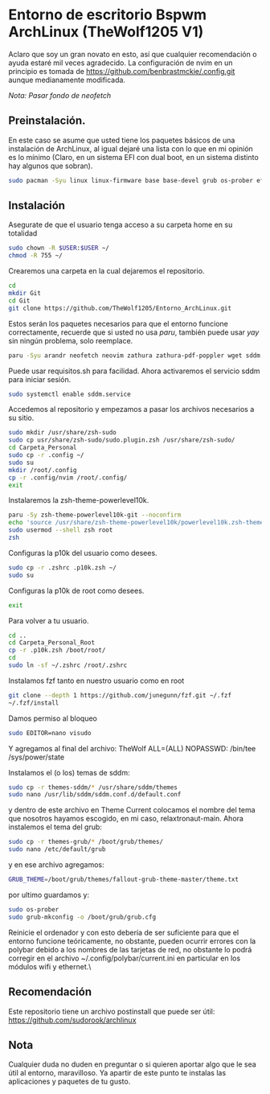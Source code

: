 # Entorno de escritorio Bspwm ArchLinux (TheWolf1205 V1)

Aclaro que soy un gran novato en esto, así que cualquier recomendación o ayuda estaré mil veces agradecido.
La configuración de nvim en un principio es tomada de https://github.com/benbrastmckie/.config.git aunque medianamente modificada.

*Nota: Pasar fondo de neofetch*

## Preinstalación.

En este caso se asume que usted tiene los paquetes básicos de una instalación de ArchLinux, al igual dejaré una lista con lo que en mi opinión es lo mínimo (Claro, en un sistema EFI con dual boot, en un sistema distinto hay algunos que sobran).


```zsh
sudo pacman -Syu linux linux-firmware base base-devel grub os-prober efibootmgr networkmanager wpa_supplicant netctl dialog ntfs-3g nano vim git

```

## Instalación 
Asegurate de que el usuario tenga acceso a su carpeta home en su totalidad
```zsh
sudo chown -R $USER:$USER ~/
chmod -R 755 ~/
```

Crearemos una carpeta en la cual dejaremos el repositorio.
```zsh
cd
mkdir Git
cd Git
git clone https://github.com/TheWolf1205/Entorno_ArchLinux.git
```
Estos serán los paquetes necesarios para que el entorno funcione correctamente, recuerde que si usted no usa *paru*, también puede usar *yay* sin ningún problema, solo reemplace.
```zsh
paru -Syu arandr neofetch neovim zathura zathura-pdf-poppler wget sddm sxhkd bspwm ttf-hack-nerd ttf-jetbrains-mono-nerd ttf-nerd-fonts-symbols ttf-nerd-fonts-symbols-mono ttf-iosevka-nerd kitty lsd bat mdcat feh picom lxsession dunst gpaste polybar rofi papirus-icon-theme alsa-utils alsa-plugins alsa-firmware sof-firmware pamixer spotify firejail brave-bin flameshot pavucontrol pulseaudio pulseaudio-alsa pulseaudio-bluetooth brightnessctl zsh zsh-syntax-highlighting zsh-autosuggestions xorg-xsetroot i3lock-color mpc python-notify2 python-psutil yad mplayer redshift playerctl surf texlive texlive-lang biber git lazygit fzf ripgrep pandoc-cli haskell-pandoc pandoc-crossref texlive-latex texlive-latexextra texlive-latexrecommended nodejs npm stylua lua-language-server wget xsel stylua unzip qt5 arc-solid-gtk-theme arc-icon-theme kvantum dolphin kdegraphics-thumbnailers kimageformats qt6-imageformats resvg kdesdk-thumbnailers ffmpegthumbs raw-thumbnailer taglib kde-thumbnailer-apk icoutils
```
Puede usar requisitos.sh para facilidad.
Ahora activaremos el servicio sddm para iniciar sesión.
```zsh
sudo systemctl enable sddm.service
```
Accedemos al repositorio y empezamos a pasar los archivos necesarios a su sitio.
```zsh
sudo mkdir /usr/share/zsh-sudo
sudo cp usr/share/zsh-sudo/sudo.plugin.zsh /usr/share/zsh-sudo/
cd Carpeta_Personal
sudo cp -r .config ~/
sudo su
mkdir /root/.config
cp -r .config/nvim /root/.config/
exit
```
Instalaremos la zsh-theme-powerlevel10k.
```zsh
paru -Sy zsh-theme-powerlevel10k-git --noconfirm
echo 'source /usr/share/zsh-theme-powerlevel10k/powerlevel10k.zsh-theme' >>~/.zshrc
sudo usermod --shell zsh root
zsh
```
Configuras la p10k del usuario como desees.
```zsh
sudo cp -r .zshrc .p10k.zsh ~/
sudo su
```
Configuras la p10k de root como desees.
```zsh
exit
```
Para volver a tu usuario.
```zsh
cd ..
cd Carpeta_Personal_Root
cp -r .p10k.zsh /boot/root/
cd
sudo ln -sf ~/.zshrc /root/.zshrc
```
Instalamos fzf tanto en nuestro usuario como en root
```zsh
git clone --depth 1 https://github.com/junegunn/fzf.git ~/.fzf
~/.fzf/install
```
Damos permiso al bloqueo
```zsh
sudo EDITOR=nano visudo
```
Y agregamos al final del archivo: 
TheWolf ALL=(ALL) NOPASSWD: /bin/tee /sys/power/state

Instalamos el (o los) temas de sddm:
```zsh
sudo cp -r themes-sddm/* /usr/share/sddm/themes
sudo nano /usr/lib/sddm/sddm.conf.d/default.conf
```
y dentro de este archivo en Theme Current colocamos el nombre del tema que nosotros hayamos escogido, en mi caso, relaxtronaut-main.
Ahora instalemos el tema del grub:
```zsh
sudo cp -r themes-grub/* /boot/grub/themes/
sudo nano /etc/default/grub
```
y en ese archivo agregamos:
```zsh
GRUB_THEME=/boot/grub/themes/fallout-grub-theme-master/theme.txt
```
por ultimo guardamos y:
```zsh
sudo os-prober
sudo grub-mkconfig -o /boot/grub/grub.cfg
```

Reinicie el ordenador y con esto debería de ser suficiente para que el entorno funcione teóricamente, no obstante, pueden ocurrir errores con la polybar debido a los nombres de las tarjetas de red, no obstante lo podrá corregir en el archivo ~/.config/polybar/current.ini en particular en los módulos wifi y ethernet.\\

## Recomendación
Este repositorio tiene un archivo postinstall que puede ser útil:
https://github.com/sudorook/archlinux

## Nota
Cualquier duda no duden en preguntar o si quieren aportar algo que le sea útil al entorno, maravilloso.
Ya apartir de este punto te instalas las aplicaciones y paquetes de tu gusto.
